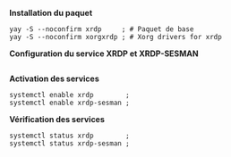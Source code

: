 **Installation du paquet**
```
yay -S --noconfirm xrdp     ; # Paquet de base
yay -S --noconfirm xorgxrdp ; # Xorg drivers for xrdp
```

**Configuration du service XRDP et XRDP-SESMAN**
```
```







**Activation des services**
```
systemctl enable xrdp        ;
systemctl enable xrdp-sesman ;
```

**Vérification des services**
```
systemctl status xrdp        ;
systemctl status xrdp-sesman ;
```

